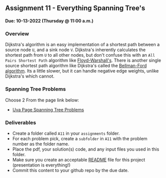 ## Assignment 11 - Everything Spanning Tree's
#### Due: 10-13-2022 (Thursday @ 11:00 a.m.)

### Overview


Dijkstra's algorithm is an easy implementation of a shortest path between a source node `U`, and a sink node `V`. Dijkstra's inherently calculates the shortest path from `U` to all other nodes, but don't confuse this with an `All Pairs Shortest Path` algorithm like [Floyd-Warshall's](https://en.wikipedia.org/wiki/Floyd%E2%80%93Warshall_algorithm). There is another single source shortest path algorithm like Dijkstra's called the [Bellman-Ford algorithm](https://en.wikipedia.org/wiki/Bellman%E2%80%93Ford_algorithm). Its a little slower, but it can handle negative edge weights, unlike Dijkstra's which cannot.

### Spanning Tree Problems

Choose 2 From the page link below:

- [Uva Page Spanning Tree Problems](https://onlinejudge.org/index.php?option=com_onlinejudge&Itemid=8&category=673)

### Deliverables

- Create a folder called `A11` in your `assignments` folder.
- For each problem pick, create a `subfolder` in `A11` with the problem number as the folder name.
- Place the pdf, your solution(s) code, and any input files you used in this folder.
- Make sure you create an acceptable [README](../../Resources/03-Readmees/README.md) file for this project (presentation is everything!)
- Commit this content to your github repo by the due date.